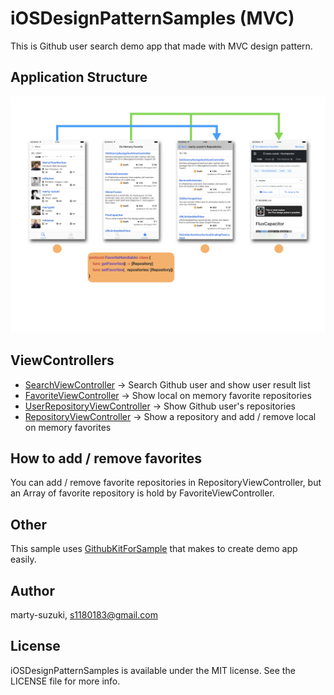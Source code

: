 # iOSDesignPatternSamples (MVC)

This is Github user search demo app that made with MVC design pattern.

## Application Structure

![](./Images/structure.png)

## ViewControllers

- [SearchViewController](./iOSDesignPatternSamples/Sources/UI/Search/SearchViewController.swift) -> Search Github user and show user result list
- [FavoriteViewController](./iOSDesignPatternSamples/Sources/UI/Favorite/FavoriteViewController.swift) -> Show local on memory favorite repositories
- [UserRepositoryViewController](./iOSDesignPatternSamples/Sources/UI/UserRepository/UserRepositoryViewController.swift) -> Show Github user's repositories
- [RepositoryViewController](./iOSDesignPatternSamples/Sources/UI/Repository/RepositoryViewController.swift) -> Show a repository and add / remove local on memory favorites

## How to add / remove favorites

You can add / remove favorite repositories in RepositoryViewController, but an Array of favorite repository is hold by FavoriteViewController.

## Other

This sample uses [GithubKitForSample](https://github.com/marty-suzuki/GithubKitForSample) that makes to create demo app easily.

## Author

marty-suzuki, s1180183@gmail.com

## License

iOSDesignPatternSamples is available under the MIT license. See the LICENSE file for more info.
